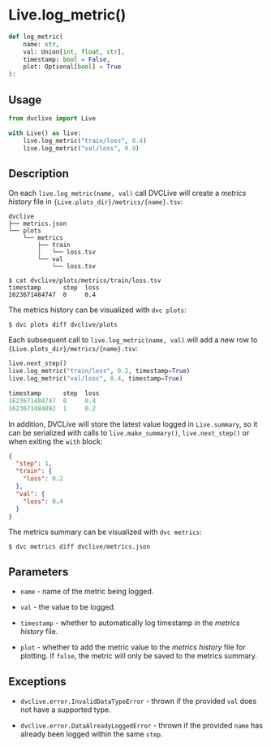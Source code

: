 # Live.log_metric()

```py
def log_metric(
    name: str,
    val: Union[int, float, str],
    timestamp: bool = False,
    plot: Optional[bool] = True
):
```

## Usage

```py
from dvclive import Live

with Live() as live:
    live.log_metric("train/loss", 0.4)
    live.log_metric("val/loss", 0.9)
```

## Description

On each `live.log_metric(name, val)` call DVCLive will create a _metrics
history_ file in `{Live.plots_dir}/metrics/{name}.tsv`:

```
dvclive
├── metrics.json
└── plots
    └── metrics
        ├── train
        │   └── loss.tsv
        └── val
            └── loss.tsv
```

```cli
$ cat dvclive/plots/metrics/train/loss.tsv
timestamp      step  loss
1623671484747  0     0.4
```

<admon type="tip">

The metrics history can be visualized with `dvc plots`:

```
$ dvc plots diff dvclive/plots
```

</admon>

Each subsequent call to `live.log_metric(name, val)` will add a new row to
`{Live.plots_dir}/metrics/{name}.tsv`:

```python
live.next_step()
live.log_metric("train/loss", 0.2, timestamp=True)
live.log_metric("val/loss", 0.4, timestamp=True)
```

```ts
timestamp      step  loss
1623671484747  0     0.4
1623671484892  1     0.2
```

In addition, DVCLive will store the latest value logged in `Live.summary`, so it
can be serialized with calls to `live.make_summary()`, `live.next_step()` or
when exiting the `with` block:

```json
{
  "step": 1,
  "train": {
    "loss": 0.2
  },
  "val": {
    "loss": 0.4
  }
}
```

<admon type="tip">

The metrics summary can be visualized with `dvc metrics`:

```cli
$ dvc metrics diff dvclive/metrics.json
```

</admon>

## Parameters

- `name` - name of the metric being logged.

- `val` - the value to be logged.

- `timestamp` - whether to automatically log timestamp in the _metrics history_
  file.

- `plot` - whether to add the metric value to the _metrics history_ file for
  plotting. If `false`, the metric will only be saved to the metrics summary.

## Exceptions

- `dvclive.error.InvalidDataTypeError` - thrown if the provided `val` does not
  have a supported type.

- `dvclive.error.DataAlreadyLoggedError` - thrown if the provided `name` has
  already been logged within the same `step`.
